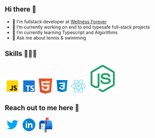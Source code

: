 ## Hi there 👋
- 💼 I'm fullstack developer at [Wellness Forever](https://www.wellnessforever.com)
- 🔭 I’m currently working on end to end typesafe full-stack projects
- 🌱 I’m currently learning Typescript and Algorithms
- 💬 Ask me about tennis & swimming

## Skills 👷🏼‍♂️
![javascript](https://raw.githubusercontent.com/tiwariaditya15/tiwariaditya15/main/skills/icons8-javascript-48.png)
![typescript](https://raw.githubusercontent.com/tiwariaditya15/tiwariaditya15/main/skills/icons8-typescript-48.png)
![html](https://raw.githubusercontent.com/tiwariaditya15/tiwariaditya15/main/skills/icons8-html-5-is-a-software-solution-stack-that-defines-the-properties-and-behaviors-of-web-page-48.png)
![css](https://raw.githubusercontent.com/tiwariaditya15/tiwariaditya15/main/skills/icons8-css3-48.png)
![react](https://raw.githubusercontent.com/tiwariaditya15/tiwariaditya15/main/skills/icons8-react-native-48.png)
![node](https://raw.githubusercontent.com/tiwariaditya15/tiwariaditya15/209530001bfc06eb16412ca1340a076a03c9d868/skills/icons8-node-js.svg)


## Reach out to me here 🔗
[![twitter](https://raw.githubusercontent.com/tiwariaditya15/tiwariaditya15/main/socials/icons8-twitter-48.png)](https://twitter.com/tiwariaditya15)
[![linkedin](https://raw.githubusercontent.com/tiwariaditya15/tiwariaditya15/main/socials/icons8-linkedin-circled-48.png)](https://www.linkedin.com/in/aditya-tiwari-9272b91a7)
[![gmail](https://raw.githubusercontent.com/tiwariaditya15/tiwariaditya15/main/socials/icons8-open-mailbox-with-raised-flag-48.png)](tiwariaditya1579@gmail.com)

